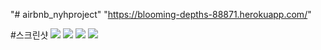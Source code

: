 "# airbnb_nyhproject"
"https://blooming-depths-88871.herokuapp.com/"


#스크린샷
<img src="https://user-images.githubusercontent.com/17523340/41760672-8b3ba590-762f-11e8-987a-20d8ce74331a.PNG"> </img>
<img src="https://user-images.githubusercontent.com/17523340/41760673-8cb4278a-762f-11e8-91d2-e4178f888720.PNG"> </img>
<img src="https://user-images.githubusercontent.com/17523340/41760677-8dab8aca-762f-11e8-8e3f-07de058835cc.PNG"> </img>
<img src="https://user-images.githubusercontent.com/17523340/41760679-8f6b24b0-762f-11e8-958b-6eefbc99432f.PNG"> </img>
